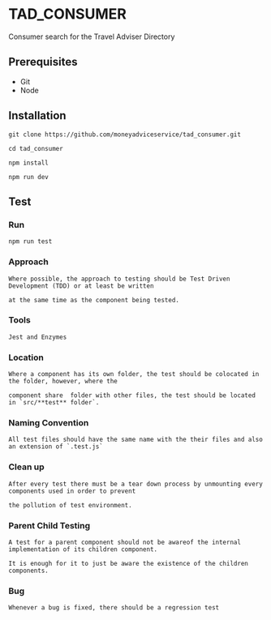 # TAD_CONSUMER

Consumer search for the Travel Adviser Directory

## Prerequisites

- Git
- Node

## Installation

    git clone https://github.com/moneyadviceservice/tad_consumer.git

    cd tad_consumer

    npm install

    npm run dev

## Test

### Run
    npm run test

### Approach

    Where possible, the approach to testing should be Test Driven Development (TDD) or at least be written
    
    at the same time as the component being tested.

### Tools

    Jest and Enzymes

### Location

    Where a component has its own folder, the test should be colocated in the folder, however, where the 
    
    component share  folder with other files, the test should be located in `src/**test** folder`.

### Naming Convention

    All test files should have the same name with the their files and also an extension of `.test.js`

### Clean up

    After every test there must be a tear down process by unmounting every components used in order to prevent
    
    the pollution of test environment.

### Parent Child Testing

    A test for a parent component should not be awareof the internal implementation of its children component.
    
    It is enough for it to just be aware the existence of the children components.

### Bug

    Whenever a bug is fixed, there should be a regression test
